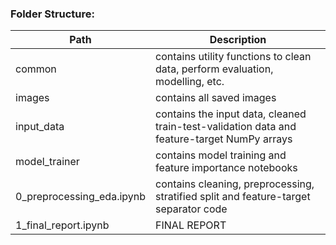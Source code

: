 ### Folder Structure:

| Path | Description | 
|------|-------------|
| common | contains utility functions to clean data, perform evaluation, modelling, etc. |
| images | contains all saved images |
| input_data | contains the input data, cleaned train-test-validation data and feature-target NumPy arrays |
| model_trainer | contains model training and feature importance notebooks |
| 0_preprocessing_eda.ipynb | contains cleaning, preprocessing, stratified split and feature-target separator code |
| 1_final_report.ipynb | FINAL REPORT |
